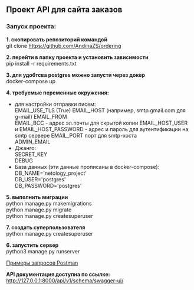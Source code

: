 ## Проект API для сайта заказов

### Запуск проекта:
**1. скопировать репозиторий командой**  
git clone https://github.com/AndinaZS/ordering 


**2. перейти в папку проекта и установить зависимости**    
    pip install -r requirements.txt


**3. для удобтсва postgres можно запусти через докер**  
docker-compose up  


**4. требуемые переменные окружения:**  
- для настройки отправки писем:  
   EMAIL_USE_TLS  (True)
   EMAIL_HOST  (например, smtp.gmail.com для g-mail)
   EMAIL_FROM  
   EMAIL_BCC - адрес эл.почты для скрытой копии
   EMAIL_HOST_USER и  EMAIL_HOST_PASSWORD - адрес и пароль для аутентификации на smtp сервере
   EMAIL_PORT  порт для smtp-хоста  
   ADMIN_EMAIL
- Джанго:  
SECRET_KEY  
DEBUG 
- База данных (эти данные прописаны в docker-compose):  
DB_NAME='netology_project'  
DB_USER='postgres'  
DB_PASSWORD='postgres' 

**5. выполнить миграции**   
python manage.py makemigrations   
python manage.py migrate   
python manage.py createsuperuser   

**7. создать суперпользователя**   
python manage.py createsuperuser

**6. запустить сервер**   
python3 manage.py runserver


[Примеры запросов Postman](https://documenter.getpostman.com/view/18527099/2s8YmKTk21)

**API документация доступна по ссылке:** http://127.0.0.1:8000/api/v1/schema/swagger-ui/